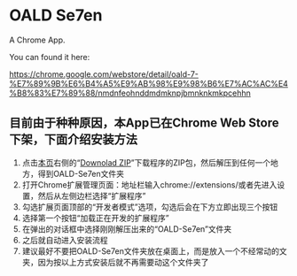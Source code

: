# OALD Se7en

A Chrome App.

You can found it here:

https://chrome.google.com/webstore/detail/oald-7-%E7%89%9B%E6%B4%A5%E9%AB%98%E9%98%B6%E7%AC%AC%E4%B8%83%E7%89%88/nmdnfeohnddmdmknpjbmnknkmkpcehhn

## 目前由于种种原因，本App已在Chrome Web Store下架，下面介绍安装方法

1. 点击[本页](https://github.com/xieranmaya/OALD-Se7en)右侧的“[Downolad ZIP](https://github.com/xieranmaya/OALD-Se7en/archive/master.zip)”下载程序的ZIP包，然后解压到任何一个地方，得到OALD-Se7en文件夹
2. 打开Chrome扩展管理页面：地址栏输入chrome://extensions/或者先进入设置，然后从左侧边栏选择“扩展程序”
3. 勾选扩展页面顶部的“开发者模式”选项，勾选后会在下方立即出现三个按钮
4. 选择第一个按钮“加载正在开发的扩展程序”
5. 在弹出的对话框中选择刚刚解压出来的“OALD-Se7en”文件夹
6. 之后就自动进入安装流程
7. 建议最好不要把OALD-Se7en文件夹放在桌面上，而是放入一个不经常动的文夹，因为按以上方式安装后就不再需要动这个文件夹了
